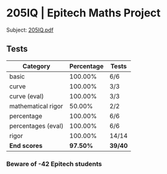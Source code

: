 # 205IQ | Epitech Maths Project

Subject: [205IQ.pdf](/Subjects/205IQ.pdf)

## Tests

| Category | Percentage | Tests |
|----------|------------|-------|
| basic | 100.00% | 6/6 |
| curve | 100.00% | 3/3 |
| curve (eval) | 100.00% | 3/3 |
| mathematical rigor | 50.00% | 2/2 |
| percentage | 100.00% | 6/6 |
| percentages (eval) | 100.00% | 6/6 |
| rigor | 100.00% | 14/14 |
| **End scores** | **97.50%** | **39/40** |

### Beware of -42 Epitech students
